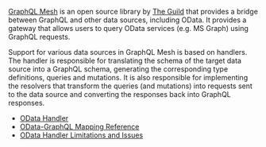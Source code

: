 [GraphQL Mesh](https://graphql-mesh.com) is an open source library by [The Guild](https://the-guild.dev) that provides a bridge between GraphQL and other data sources, including OData. It provides a gateway that allows users to query OData services (e.g. MS Graph) using GraphQL requests.

Support for various data sources in GraphQL Mesh is based on handlers. The handler is responsible for translating the schema of the target data source into a GraphQL schema, generating the corresponding type definitions, queries and mutations. It is also responsible for implementing the resolvers that transform the queries (and mutations) into requests sent to the data source and converting the responses back into GraphQL responses.

- [OData Handler](./odata-handler.md)
- [OData-GraphQL Mapping Reference](./odata-graphql-mapping-reference.md)
- [OData Handler Limitations and Issues](./odata-handler-limitations-issues.md)